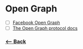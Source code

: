 # Open Graph

- [ ] [Facebook Open Graph](http://blog.popupdesign.com.br/facebook-open-graph/)
- [ ] [The Open Graph protocol docs](http://ogp.me/)

### [<-- Back](https://github.com/simoneas02/crazy-learning/)

